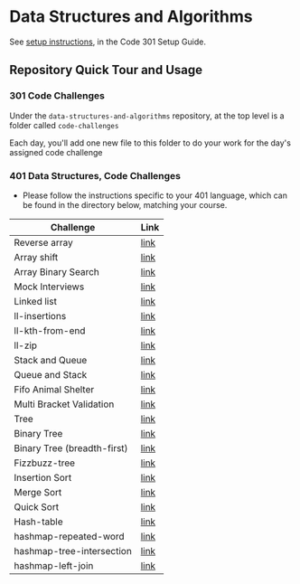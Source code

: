 # Data Structures and Algorithms

See [setup instructions](https://codefellows.github.io/setup-guide/code-301/3-code-challenges), in the Code 301 Setup Guide.

## Repository Quick Tour and Usage

### 301 Code Challenges

Under the `data-structures-and-algorithms` repository, at the top level is a folder called `code-challenges`

Each day, you'll add one new file to this folder to do your work for the day's assigned code challenge

### 401 Data Structures, Code Challenges

- Please follow the instructions specific to your 401 language, which can be found in the directory below, matching your course.

Challenge | Link
---------| ---
Reverse array | [link](https://emranaloul.github.io/data-structures-and-algorithms/javascript/code-challenges/reverse-ll)
Array shift | [link](https://emranaloul.github.io/data-structures-and-algorithms/javascript/code-challenges/array-shift)
Array Binary Search | [link](https://emranaloul.github.io/data-structures-and-algorithms/javascript/code-challenges/array-binary-search)
Mock Interviews | [link](https://emranaloul.github.io/data-structures-and-algorithms/javascript/code-challenges/Mock-Interviews)
Linked list | [link](https://emranaloul.github.io/data-structures-and-algorithms/javascript/linked-list)
ll-insertions | [link](https://emranaloul.github.io/data-structures-and-algorithms/javascript/code-challenges/Data-Structures/ll-insertions)
ll-kth-from-end | [link](https://emranaloul.github.io/data-structures-and-algorithms/javascript/code-challenges/Data-Structures/ll-kth-from-end)
ll-zip | [link](https://emranaloul.github.io/data-structures-and-algorithms/javascript/code-challenges/ll-zip)
Stack and Queue | [link](https://emranaloul.github.io/data-structures-and-algorithms/javascript/code-challenges/stack-and-queue)
Queue and Stack | [link](https://emranaloul.github.io/data-structures-and-algorithms/javascript/code-challenges/queue-with-stacks)
Fifo Animal Shelter | [link](https://emranaloul.github.io/data-structures-and-algorithms/javascript/code-challenges/fifo-animal-shelter)
Multi Bracket Validation | [link](https://emranaloul.github.io/data-structures-and-algorithms/javascript/code-challenges/multi-bracket-validation)
Tree | [link](https://emranaloul.github.io/data-structures-and-algorithms/javascript/code-challenges/tree)
Binary Tree | [link](https://emranaloul.github.io/data-structures-and-algorithms/javascript/code-challenges/binaryTree)
Binary Tree (breadth-first) | [link](https://emranaloul.github.io/data-structures-and-algorithms/javascript/code-challenges/breadth-first)
Fizzbuzz-tree | [link](https://emranaloul.github.io/data-structures-and-algorithms/javascript/code-challenges/fizzBuzzTree)
Insertion Sort | [link](https://emranaloul.github.io/data-structures-and-algorithms/javascript/code-challenges/Insertion-Sort)
Merge Sort | [link](https://emranaloul.github.io/data-structures-and-algorithms/javascript/code-challenges/Merge-Sort)
Quick Sort | [link](https://emranaloul.github.io/data-structures-and-algorithms/javascript/code-challenges/Quick-Sort)
Hash-table| [link](https://emranaloul.github.io/data-structures-and-algorithms/javascript/code-challenges/hashtable)
hashmap-repeated-word| [link](https://emranaloul.github.io/data-structures-and-algorithms/javascript/code-challenges/hashmap-repeated-word)
hashmap-tree-intersection| [link](https://emranaloul.github.io/data-structures-and-algorithms/javascript/code-challenges/hashmap-tree-intersection)
hashmap-left-join| [link](https://emranaloul.github.io/data-structures-and-algorithms/javascript/code-challenges/hashmap-left-join)















